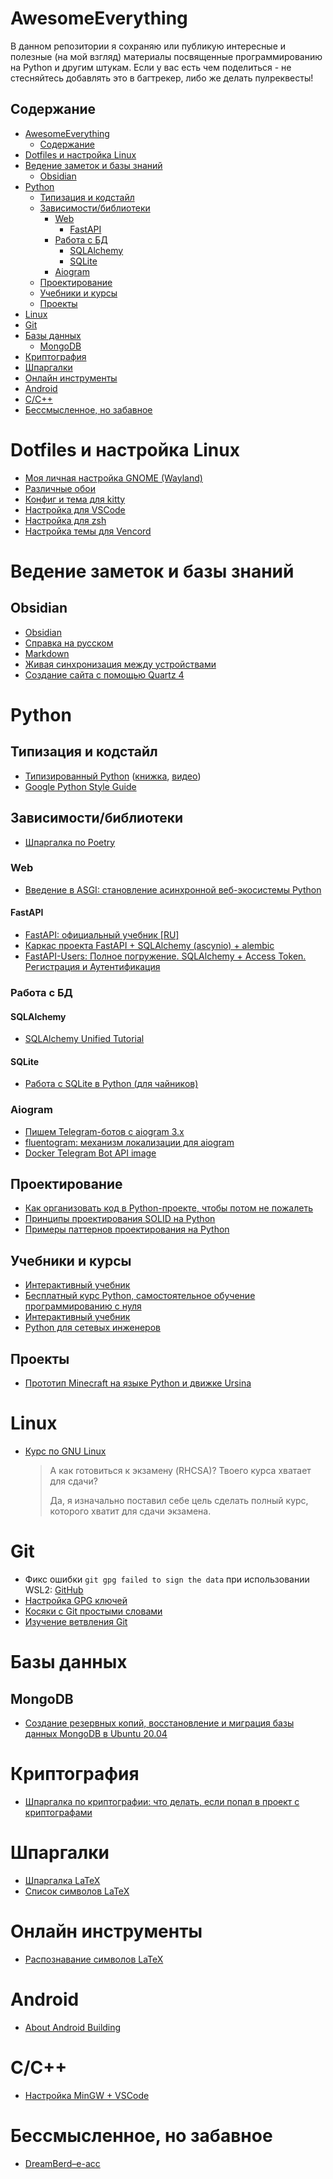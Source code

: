 # AwesomeEverything
В данном репозитории я сохраняю или публикую интересные и полезные (на мой взгляд) материалы посвященные программированию на Python и другим штукам. Если у вас есть чем поделиться - не стесняйтесь добавлять это в багтрекер, либо же делать пулреквесты!

## Содержание
- [AwesomeEverything](#awesomeeverything)
  - [Содержание](#содержание)
- [Dotfiles и настройка Linux](#dotfiles-и-настройка-linux)
- [Ведение заметок и базы знаний](#ведение-заметок-и-базы-знаний)
  - [Obsidian](#obsidian)
- [Python](#python)
  - [Типизация и кодстайл](#типизация-и-кодстайл)
  - [Зависимости/библиотеки](#зависимостибиблиотеки)
    - [Web](#web)
      - [FastAPI](#fastapi)
    - [Работа с БД](#работа-с-бд)
      - [SQLAlchemy](#sqlalchemy)
      - [SQLite](#sqlite)
    - [Aiogram](#aiogram)
  - [Проектирование](#проектирование)
  - [Учебники и курсы](#учебники-и-курсы)
  - [Проекты](#проекты)
- [Linux](#linux)
- [Git](#git)
- [Базы данных](#базы-данных)
  - [MongoDB](#mongodb)
- [Криптография](#криптография)
- [Шпаргалки](#шпаргалки)
- [Онлайн инструменты](#онлайн-инструменты)
- [Android](#android)
- [C/C++](#cc)
- [Бессмысленное, но забавное](#бессмысленное-но-забавное)


# Dotfiles и настройка Linux
- [Моя личная настройка GNOME (Wayland)](https://github.com/L4zzur/AwesomeProgramming/blob/main/gnome_config.md)
- [Различные обои](https://github.com/L4zzur/AwesomeProgramming/tree/main/wallpapers)
- [Конфиг и тема для kitty](https://github.com/L4zzur/AwesomeProgramming/tree/main/dotfiles/kitty)
- [Настройка для VSCode](https://github.com/L4zzur/AwesomeProgramming/blob/main/dotfiles/vscode_settings.json)
- [Настройка для zsh](https://github.com/L4zzur/AwesomeProgramming/blob/main/dotfiles/.zshrc)
- [Настройка темы для Vencord](https://github.com/L4zzur/AwesomeProgramming/blob/main/dotfiles/quickCss.css)

# Ведение заметок и базы знаний

## Obsidian

- [Obsidian](https://obsidian.md/)
- [Справка на русском](https://publish.obsidian.md/help-ru/)
- [Markdown](https://www.markdownguide.org/cheat-sheet/)
- [Живая синхронизация между устройствами](https://coyotle.ru/posts/obsidian-live-sync/)
- [Создание сайта с помощью Quartz 4](https://zlonov.com/%F0%9F%A5%97recipes/Quartz-4-site-creation)

# Python

## Типизация и кодстайл
- [Типизированный Python](https://to.digital/typed-python/) ([книжка](https://t.me/t0digital/151), [видео](https://www.youtube.com/watch?v=dKxiHlZvULQ))
- [Google Python Style Guide](https://google.github.io/styleguide/pyguide.html)

## Зависимости/библиотеки
- [Шпаргалка по Poetry](https://habr.com/ru/articles/593529/)

### Web
- [Введение в ASGI: становление асинхронной веб-экосистемы Python](https://habr.com/ru/articles/482936/)

#### FastAPI
- [FastAPI: официальный учебник [RU]](https://fastapi.tiangolo.com/ru/learn/)
- [Каркас проекта FastAPI + SQLAlchemy (ascynio) + alembic](https://www.youtube.com/watch?v=XWJWJfTWjSs)
- [FastAPI-Users: Полное погружение. SQLAlchemy + Access Token. Регистрация и Аутентификация](https://youtu.be/XLSblin795k?si=A8eAhHDUV-52_bE1)

### Работа с БД
#### SQLAlchemy
- [SQLAlchemy Unified Tutorial](https://docs.sqlalchemy.org/en/20/tutorial/)

#### SQLite
- [Работа с SQLite в Python (для чайников)](https://habr.com/ru/articles/754400/)

### Aiogram
- [Пишем Telegram-ботов с aiogram 3.x](https://mastergroosha.github.io/aiogram-3-guide/)
- [fluentogram: механизм локализации для aiogram](https://github.com/Arustinal/fluentogram)
- [Docker Telegram Bot API image](https://hub.docker.com/r/aiogram/telegram-bot-api)

## Проектирование
- [Как организовать код в Python-проекте, чтобы потом не пожалеть](https://habr.com/ru/companies/wunderfund/articles/678634/)
- [Принципы проектирования SOLID на Python](https://habr.com/ru/companies/otus/articles/651753/)
- [Примеры паттернов проектирования на Python](https://refactoring.guru/ru/design-patterns/python)

## Учебники и курсы
- [Интерактивный учебник](https://pythontutor.ru/)
- [Бесплатный курс Python, самостоятельное обучение программированию с нуля](https://code-basics.com/ru/languages/python)
- [Интерактивный учебник](https://pythontutor.ru/)
- [Python для сетевых инженеров](https://pyneng.readthedocs.io/ru/latest/index.html)

## Проекты
- [Прототип Minecraft на языке Python и движке Ursina](https://github.com/L4zzur/minecraft-on-ursina)

# Linux
- [Курс по GNU Linux](https://basis.gnulinux.pro/ru/latest/course.html)
  > А как готовиться к экзамену (RHCSA)? Твоего курса хватает для сдачи?
  >
  >Да, я изначально поставил себе цель сделать полный курс, которого хватит для сдачи экзамена.

# Git
- Фикс ошибки `git gpg failed to sign the data` при использовании WSL2: [GitHub](https://gist.github.com/paolocarrasco/18ca8fe6e63490ae1be23e84a7039374?permalink_comment_id=4495766#gistcomment-4495766)
- [Настройка GPG ключей](https://baskovsky.ru/2021/08/github-gpg-key/)
- [Косяки с Git простыми словами](https://ohshitgit.com/ru)
- [Изучение ветвления Git](https://learngitbranching.js.org/?locale=ru_RU)

# Базы данных
## MongoDB
- [Создание резервных копий, восстановление и миграция базы данных MongoDB в Ubuntu 20.04](https://www.digitalocean.com/community/tutorials/how-to-back-up-restore-and-migrate-a-mongodb-database-on-ubuntu-20-04-ru)


# Криптография
- [Шпаргалка по криптографии: что делать, если попал в проект с криптографами](https://habr.com/ru/companies/infotecs_official/articles/761008/)

# Шпаргалки
- [Шпаргалка LaTeX](https://wch.github.io/latexsheet/latexsheet.pdf)
- [Список символов LaTeX](https://oeis.org/wiki/List_of_LaTeX_mathematical_symbols)

# Онлайн инструменты
- [Распознавание символов LaTeX](https://detexify.kirelabs.org/classify.html)

# Android
- [About Android Building](https://roker2.github.io/BookAboutBuilding/)

# C/C++
- [Настройка MinGW + VSCode](https://programel.ru/articles/mingw-visual-studio-code-%D1%80%D1%83%D0%BA%D0%BE%D0%B2%D0%BE%D0%B4%D1%81%D1%82%D0%B2%D0%BE-%D0%B4%D0%BB%D1%8F-%D1%81%D1%82%D0%B0%D1%80%D1%82%D0%B0/)

# Бессмысленное, но забавное
- [DreamBerd–e-acc](https://github.com/TodePond/DreamBerd---e-acc)

